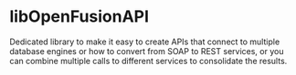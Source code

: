 # libOpenFusionAPI
Dedicated library to make it easy to create APIs that connect to multiple database engines or how to convert from SOAP to REST services, or you can combine multiple calls to different services to consolidate the results.
